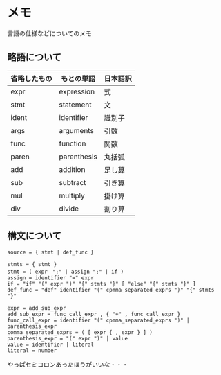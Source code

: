 
メモ
=====

言語の仕様などについてのメモ


略語について
-----

|省略したもの|もとの単語|日本語訳|
|--|--|--|
|expr|expression|式|
|stmt|statement|文|
|ident|identifier|識別子|
|args|arguments|引数|
|func|function|関数|
|paren|parenthesis|丸括弧|
|add|addition|足し算|
|sub|subtract|引き算|
|mul|multiply|掛け算|
|div|divide|割り算|


構文について
-----

```ebnf
source = { stmt | def_func }

stmts = { stmt }
stmt = ( expr　";" | assign ";" | if )
assign = identifier "=" expr
if = "if" "(" expr ")" "{" stmts "}" [ "else" "{" stmts "}" ]
def_func = "def" identifier "(" cpmma_separated_exprs ")" "{" stmts "}"

expr = add_sub_expr
add_sub_expr = func_call_expr , { "+" , func_call_expr }
func_call_expr = identifier "(" cpmma_separated_exprs ")" | parenthesis_expr
comma_separated_exprs = ( [ expr { , expr } ] )
parenthesis_expr = "(" expr ")" | value
value = identifier | literal
literal = number
```
やっぱセミコロンあったほうがいいな・・・
